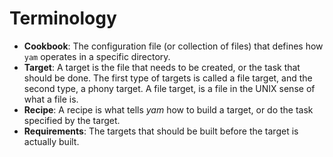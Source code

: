# Terminology

- **Cookbook**: The configuration file (or collection of files) that defines how `yam`
  operates in a specific directory.
- **Target**: A target is the file that needs to be created, or the task that
  should be done. The first type of targets is called a file target, and the second type,
  a phony target. A file target, is a file in the UNIX sense of what a file is.
- **Recipe**: A recipe is what tells *yam* how to build a target, or do the task specified
  by the target.
- **Requirements**: The targets that should be built before the target is actually built.
